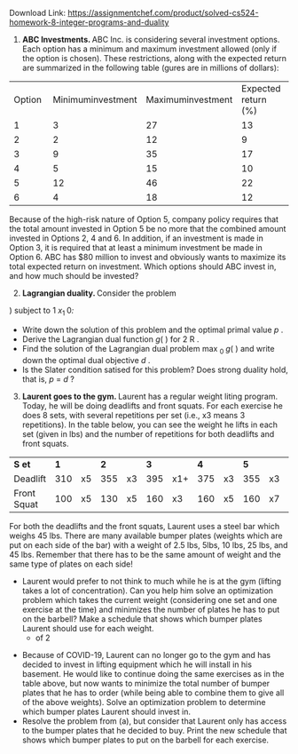 Download Link: https://assignmentchef.com/product/solved-cs524-homework-8-integer-programs-and-duality
<br>



<ol>

 <li><strong>ABC Investments. </strong>ABC Inc. is considering several investment options. Each option has a minimum and maximum investment allowed (only if the option is chosen). These restrictions, along with the expected return are summarized in the following table (gures are in millions of dollars):</li>

</ol>

<table width="0">

 <tbody>

  <tr>

   <td width="57">Option</td>

   <td width="81">Minimuminvestment</td>

   <td width="81">Maximuminvestment</td>

   <td width="81">Expected return (%)</td>

  </tr>

  <tr>

   <td width="57">1</td>

   <td width="81">3</td>

   <td width="81">27</td>

   <td width="81">13</td>

  </tr>

  <tr>

   <td width="57">2</td>

   <td width="81">2</td>

   <td width="81">12</td>

   <td width="81">9</td>

  </tr>

  <tr>

   <td width="57">3</td>

   <td width="81">9</td>

   <td width="81">35</td>

   <td width="81">17</td>

  </tr>

  <tr>

   <td width="57">4</td>

   <td width="81">5</td>

   <td width="81">15</td>

   <td width="81">10</td>

  </tr>

  <tr>

   <td width="57">5</td>

   <td width="81">12</td>

   <td width="81">46</td>

   <td width="81">22</td>

  </tr>

  <tr>

   <td width="57">6</td>

   <td width="81">4</td>

   <td width="81">18</td>

   <td width="81">12</td>

  </tr>

 </tbody>

</table>

Because of the high-risk nature of Option 5, company policy requires that the total amount invested in Option 5 be no more that the combined amount invested in Options 2, 4 and 6. In addition, if an investment is made in Option 3, it is required that at least a minimum investment be made in Option 6. ABC has $80 million to invest and obviously wants to maximize its total expected return on investment. Which options should ABC invest in, and how much should be invested?

<ol start="2">

 <li><strong>Lagrangian duality. </strong>Consider the problem</li>

</ol>

)       subject to 1       <em>x</em><sub>1           </sub>0<em>:</em>

<ul>

 <li>Write down the solution of this problem and the optimal primal value <em>p </em>.</li>

 <li>Derive the Lagrangian dual function <em>g</em>( ) for 2 R .</li>

 <li>Find the solution of the Lagrangian dual problem max <sub>0 </sub><em>g</em>( ) and write down the optimal dual objective <em>d </em>.</li>

 <li>Is the Slater condition satised for this problem? Does strong duality hold, that is, <em>p </em>= <em>d </em>?</li>

</ul>

<ol start="3">

 <li><strong>Laurent goes to the gym. </strong>Laurent has a regular weight liting program. Today, he will be doing deadlifts and front squats. For each exercise he does 8 sets, with several repetitions per set (i.e., x3 means 3 repetitions). In the table below, you can see the weight he lifts in each set (given in lbs) and the number of repetitions for both deadlifts and front squats.</li>

</ol>

<table width="0">

 <tbody>

  <tr>

   <td width="86"><strong>S et</strong></td>

   <td width="45"><strong>1</strong></td>

   <td width="21"> </td>

   <td width="45"><strong>2</strong></td>

   <td width="21"> </td>

   <td width="45"><strong>3</strong></td>

   <td width="31"> </td>

   <td width="45"><strong>4</strong></td>

   <td width="21"> </td>

   <td width="45"><strong>5</strong></td>

   <td width="21"> </td>

   <td width="45"><strong>6</strong></td>

   <td width="21"> </td>

   <td width="45"><strong>7</strong></td>

   <td width="21"> </td>

   <td width="45"><strong>8</strong></td>

   <td width="21"> </td>

  </tr>

  <tr>

   <td width="86">Deadlift</td>

   <td width="45">310</td>

   <td width="21">x5</td>

   <td width="45">355</td>

   <td width="21">x3</td>

   <td width="45">395</td>

   <td width="31">x1+</td>

   <td width="45">375</td>

   <td width="21">x3</td>

   <td width="45">355</td>

   <td width="21">x3</td>

   <td width="45">330</td>

   <td width="21">x3</td>

   <td width="45">310</td>

   <td width="21">x3</td>

   <td width="45">290</td>

   <td width="21">x3</td>

  </tr>

  <tr>

   <td width="86">Front Squat</td>

   <td width="45">100</td>

   <td width="21">x5</td>

   <td width="45">130</td>

   <td width="21">x5</td>

   <td width="45">160</td>

   <td width="31">x3</td>

   <td width="45">160</td>

   <td width="21">x5</td>

   <td width="45">160</td>

   <td width="21">x7</td>

   <td width="45">160</td>

   <td width="21">x4</td>

   <td width="45">160</td>

   <td width="21">x6</td>

   <td width="45">160</td>

   <td width="21">x8</td>

  </tr>

 </tbody>

</table>

For both the deadlifts and the front squats, Laurent uses a steel bar which weighs 45 lbs. There are many available bumper plates (weights which are put on each side of the bar) with a weight of 2.5 lbs, 5lbs, 10 lbs, 25 lbs, and 45 lbs. Remember that there has to be the same amount of weight and the same type of plates on each side!

<ul>

 <li>Laurent would prefer to not think to much while he is at the gym (lifting takes a lot of concentration). Can you help him solve an optimization problem which takes the current weight (considering one set and one exercise at the time) and minimizes the number of plates he has to put on the barbell? Make a schedule that shows which bumper plates Laurent should use for each weight.

  <ul>

   <li>of 2</li>

  </ul></li>

</ul>

<ul>

 <li>Because of COVID-19, Laurent can no longer go to the gym and has decided to invest in lifting equipment which he will install in his basement. He would like to continue doing the same exercises as in the table above, but now wants to minimize the total number of bumper plates that he has to order (while being able to combine them to give all of the above weights). Solve an optimization problem to determine which bumper plates Laurent should invest in.</li>

 <li>Resolve the problem from (a), but consider that Laurent only has access to the bumper plates that he decided to buy. Print the new schedule that shows which bumper plates to put on the barbell for each exercise.</li>

</ul>